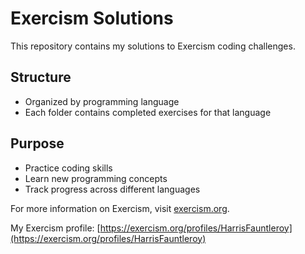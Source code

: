# Exercism Solutions

This repository contains my solutions to Exercism coding challenges.

## Structure

- Organized by programming language
- Each folder contains completed exercises for that language

## Purpose

- Practice coding skills
- Learn new programming concepts
- Track progress across different languages

For more information on Exercism, visit [exercism.org](https://exercism.org/).

My Exercism profile: [https://exercism.org/profiles/HarrisFauntleroy](https://exercism.org/profiles/HarrisFauntleroy)
